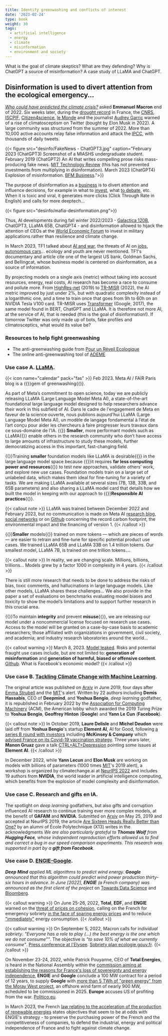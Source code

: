 ```yaml
---
title: Identify greenwashing and conflicts of interest
date: '2023-02-24'
type: book
weight: 30
tags:
  - artificial intelligence
  - energy
  - climate
  - misinformation
  - environment and society
---
```


What is the goal of climate skeptics? What are they defending? Why is ChatGPT a source of misinformation? A case study of LLaMA and ChatGPT.

<!--more-->

## Disinformation is used to divert attention from the ecological emergency…

<i>[Who could have predicted the climate crisis?](https://www.youtube.com/watch?v=SsqYCvJvxQY&ab_channel=INAPolitique)</i> asked <b>Emmanuel Macron</b> end of 2022.
Six weeks later, during the [drought record](https://meteofrance.com/actualites-et-dossiers/actualites/climat/secheresse-32-jours-sans-pluie-en-france-record-battu) in France, the [CNRS](https://lejournal.cnrs.fr/articles/climatosceptiques-sur-twitter-enquete-sur-les-mercenaires-de-lintox), [ISCPIF](https://iscpif.fr/climatoscope/?p=72), [Citizen4science](https://citizen4science.org/climatoscope-du-cnrs-les-nouveaux-fronts-du-denialisme-et-du-climato-scepticisme/), [le Monde](https://www.lemonde.fr/planete/article/2023/02/13/la-france-fait-face-a-un-fort-regain-de-climatoscepticisme-sur-twitter_6161691_3244.html) and the journalist [Audrey Garric](https://twitter.com/audreygarric/status/1625416947729944579?cxt=HHwWhsC-1cSG0o4tAAAA) warned of a rise of climatosceptism on Twitter (bought by Elon Musk in 2022). A large community was structured from the summer of 2022. More than 10,000 active accounts relay false information and attack the [IPCC](https://www.ecologie.gouv.fr/publication-du-6e-rapport-synthese-du-giec), with thousands of daily tweets.

{{< figure src="desinfo/FakeNews - ChatGPT3.jpg" caption="February 2023 (ChatGPT3) Screenshot of a MIASHS undergraduate student. February 2019 (ChatGPT2) An AI that writes compelling prose risks mass-producing fake news. [MIT Technology Review](https://www.technologyreview.com/2019/02/14/137426/an-ai-tool-auto-generates-fake-news-bogus-tweets-and-plenty-of-gibberish/ ) (this has not prevented investments from multiplying in disinformation). March 2023 (ChatGPT4) Explosion of misinformation. [BFM Business](https://www.bfmtv.com/tech/intelligence-artificielle/le-patron-de-l-entreprise-a-l-origine-de-chat-gpt-a-un-peu-peur-de-chat-gpt_AV-202303210270.html).">}}

The purpose of disinformation as a [business](https://www.bfmtv.com/tech/intelligence-artificielle/le-patron-de-l-entreprise-a-l-origine-de-chat-gpt-a-un-peu-peur-de-chat-gpt_AV-202303210270.html) is to divert attention and influence decisions, for example in what to [invest](https://www.bpifrance.fr/nos-actualites/rencontres-economiques-daix-en-provence-un-regard-sur-le-monde-demain), what [to debate](https://www.bfmtv.com/tech/intelligence-artificielle/pour-la-premiere-fois-l-assemblee-nationale-va-debattre-d-un-amendement-redige-par-chat-gpt_AV-202303210310.html), etc. When it is toxic and viral, it generates more clicks (Click Through Rate in English) and calls for more deeptech...

{{< figure src="desinfo/mafia-desinformation.png">}}

Thus, AI developments during fall winter 2022/2023 - [Galactica 120B](https://huggingface.co/facebook/galactica-120b), ChatGPT3, LLaMA 65B, ChatGPT4 - and disinformation allowed to hijack the attention of CEOs at the [World Economic Forum](https://www.reuters.com/technology/davos-2023-ceos-buzz-about-chatgpt-style-ai-world-economic-forum-2023-01-17/) to invest in military applications rather than resilience and climate change.

In March 2023, TF1 talked about [AI and war](https://www.tf1info.fr/player/debdff38-d5d9-4685-84ef-7959f4cdd39e/), the threats of AI on [jobs, autonomous cars](https://www.tf1info.fr/sciences-et-innovation/interview-destruction-d-emplois-desinformation-faut-il-mettre-en-pause-les-recherches-sur-l-ia-intelligence-artificielle-comme-chatgpt-comme-le-demande-une-tribune-2252595.html)... ecology and youth are never mentioned. TF1's documentary and article cite one of the largest US bank, Goldman Sachs, and Bellingcat, whose business model is centered on disinformation, as a source of information.

By projecting models on a single axis (metric) without taking into account resources, energy, real costs, AI research has become a race to consume and pollute more. From [HighRes-net](https://github.com/ServiceNow/HighRes-net) (2019) to [TR-MISR](https://paperswithcode.com/sota/multi-frame-super-resolution-on-proba-v?p=highres-net-recursive-fusion-for-multi-frame) (2022), the AI metric improved by just under 2%, but with quadratic complexity instead of a logarithmic one, and a time to train once that goes from 9h to 60h on an NVIDIA Tesla V100 card. TR-MISR uses [Transformer](https://arxiv.org/abs/1706.03762) (Google, 2017), the same model found in BERT, ChatGPT and LLaMA. It is therefore not more AI, at the service of AI, that is needed (this is the goal of disinformation!).
If tomorrow Twitter was only made up of bots, fake profiles and climatosceptics, what would its value be?

### Resources to help fight greenwashing
- The anti-greenwashing guide from [Pour un Réveil Ecologique](https://pour-un-reveil-ecologique.org/fr/les-entreprises-nous-repondent/#guide-anti-greenwashing)
- The online anti-greenwashing tool of [ADEME](https://communication-responsable.ademe.fr/antigreenwashing)

### Use case A. [LLaMA](https://ai.facebook.com/blog/large-language-model-llama-meta-ai/).
{{< icon name="calendar" pack="fas" >}} Feb 2023. Meta AI / FAIR Paris blog is a {{<hl>}}gem of greenwashing{{</hl>}}.

As part of Meta’s commitment to open science, today we are publicly releasing LLaMA (Large Language Model Meta AI), a state-of-the-art foundational large language model designed to help researchers advance their work in this subfield of AI. Dans le cadre de l'engagement de Meta en faveur de la science ouverte, nous publions aujourd'hui LLaMA (Large Language Model Meta AI), un modèle de langage fondamental à l’état de l’art conçu pour aider les chercheurs à faire progresser leurs travaux dans ce sous-domaine de l'IA. {{<hl>}} <b>Smaller</b>, more performant models such as LLaMA{{</hl>}} enable others in the research community who don’t have access to large amounts of infrastructure to study these models, further democratizing access in this important, fast-changing field.

{{<hl>}}Training <b>smaller</b> foundation models like LLaMA is desirable{{</hl>}} in the large language model space because {{<hl>}}it requires <b>far less computing power and resources</b>{{</hl>}} to test new approaches, validate others’ work, and explore new use cases. Foundation models train on a large set of unlabeled data, which makes them ideal for fine-tuning for a variety of tasks. We are making LLaMA available at several sizes (7B, 13B, 33B, and 65B parameters) and also sharing a LLaMA model card that details how we built the model in keeping with our approach to {{<hl>}}<b>Responsible AI practices</b>{{</hl>}}.

{{< callout note >}}
LLaMA was trained between December 2022 and February 2023, but no communication is made on Meta AI [research blog](https://ai.facebook.com/blog/large-language-model-llama-meta-ai/), [social networks](https://www.linkedin.com/posts/yann-lecun_github-facebookresearchllama-inference-activity-7034956639526952960-B1-d?trk=public_profile_like_view) or on [Github](https://github.com/facebookresearch/llama/blob/1076b9c51c77ad06e9d7ba8a4c6df775741732bd/MODEL_CARD.md) concerning the record carbon footprint, the environmental impact and the financing of version 1.
{{< /callout >}}

{{<hl>}}<b>Smaller</b> models{{</hl>}} trained on more tokens — which are pieces of words — are easier to retrain and fine-tune for specific potential product use cases. We trained LLaMA 65B and LLaMA 33B on 1.4 trillion tokens. Our smallest model, LLaMA 7B, is trained on one trillion tokens....

{{< callout note >}}
In reality, we are changing scale. Millions, billions, trillions... Models grew by a factor 1000 in complexity in 4 years.
{{< /callout >}}

There is still more research that needs to be done to address the risks of bias, toxic comments, and hallucinations in large language models. Like other models, LLaMA shares these challenges... We also provide in the paper a set of evaluations on benchmarks evaluating model biases and toxicity to show the model’s limitations and to support further research in this crucial area.

{{<hl>}}To maintain <b>integrity</b> and prevent <b>misuse</b>{{</hl>}}, we are releasing our model under a noncommercial license focused on research use cases. Access to the model will be granted on a case-by-case basis to academic researchers; those affiliated with organizations in government, civil society, and academia; and industry research laboratories around the world...

{{< callout warning >}}
March 8, 2023. [Model leaked](https://www.01net.com/actualites/fuite-meta-alternative-chatgpt-meta-partagee-forum.html). Risks and potential fraught use cases include, but are not limited to: <b>generation of misinformation</b> and <b>generation of harmful, biased or offensive content</b>. [Github](https://github.com/facebookresearch/llama/blob/1076b9c51c77ad06e9d7ba8a4c6df775741732bd/MODEL_CARD.md). What is Facebook's economic model?
{{< /callout >}}

### Use case B. [Tackling Climate Change with Machine Learning](https://arxiv.org/abs/1906.05433).

The original article was published on [Arxiv](https://arxiv.org/abs/1906.05433v1) in June 2019, four days after [Emma Strubell](https://arxiv.org/abs/1906.02243) and the [MIT](https://www.technologyreview.com/2019/06/06/239031/training-a-single-ai-model-can-emit-as-much-carbon-as-five-cars-in-their-lifetimes/)'s alert. Written by 22 authors including <b>Demis Hassabis</b>, CEO of <b>Deepmind</b>, and <b>Yoshua Bengio</b>, <i>deep learning</i> godfather, it is republished in February 2022 by the [Association for Computing Machinery](https://dl.acm.org/doi/10.1145/3485128) (ACM), the American lobby which awarded the 2019 Turing Prize to <b>Yoshua Bengio</b>, <b>Geoffrey Hinton</b> (<b>Google</b>) and <b>Yann Le Cun</b> (<b>Facebook</b>).

{{< callout note >}}
In October 2019, <b>Laure Delisle</b> and <b>Michel Deudon</b> were laid off from <b>Yoshua Bengio</b>'s startup <b>Element AI</b>, AI for Good, following [a series B round with investors](https://www.cdpq.com/en/news/pressreleases/element-ai-raises-cad-200m-us-1514m-series-b-round-to-transform-commercial) including <b>McKinsey & Company</b> which [advised France on its Covid-19 vaccination strategy](https://www.francetvinfo.fr/sante/maladie/coronavirus/vaccin/covid-19-on-vous-resume-la-polemique-autour-de-mckinsey-le-cabinet-qui-conseille-le-gouvernement-sur-la-strategie-vaccinale_4291131.html). Three years later, <b>Manon Gruaz</b> gave a talk [CTRL+ALT+Depression](https://www.youtube.com/watch?v=MN3D0uLEERU&ab_channel=GDGFrance) pointing some issues at <b>Element AI</b>.
{{< /callout >}}

In December 2022, while <b>Yann Lecun</b> and <b>Elon Musk</b> are working on models with billions of parameters (1000 times [MIT](https://www.technologyreview.com/2019/06/06/239031/training-a-single-ai-model-can-emit-as-much-carbon-as-five-cars-in-their-lifetimes/)'s 2019 alert), a workshop is organized by climatechange.ai at [NeurIPS 2022](https://www.climatechange.ai/events/neurips2022) and includes 19 authors from <b>NVIDIA</b>, the world leader in artificial intelligence computing, which benefits from the explosion of model complexity and disinformation.

### Use case C. Research and gifts en IA.

The spotlight on <i>deep learning</i> godfathers, but also gifts and corruption influenced AI research to continue training ever more complex models, at the benefit of <b>GAFAM</b> and <b>NVIDIA</b>.
Submitted on [Arxiv](https://arxiv.org/abs/1905.10650) on May 25, 2019 and accepted at NeurIPS 2019, the article [Are Sixteen Heads Really Better than One?](https://arxiv.org/abs/1905.10650) by an alumni of École Polytechnique (X13) writes in the acknowledgments <i> We are also particularly grateful to <b>Thomas Wolf</b> from <b>Hugging Face</b>, whose independent reproduction efforts allowed us to find and correct a bug in our speed comparison experiments. This research was supported in part by a <b>gift from Facebook</b>. </i>

### Use case D. [ENGIE-Google](https://www.bloomberg.com/news/articles/2022-06-01/google-and-france-s-engie-team-up-to-accelerate-wind-power#xj4y7vzkg).

<i><b>Deep Mind</b> applied ML algorithms to predict wind energy. <b>Google</b> announced that this algorithm could predict wind power production thirty-six hours in advance. In June [2022], <b>ENGIE</b> (a French company) was announced as the first client of the project</i> on [Towards Data Science](https://towardsdatascience.com/machine-learning-to-tackle-climate-change-7911e004c3a2) and [Bloomberg](https://www.bloomberg.com/news/articles/2022-06-01/google-and-france-s-engie-team-up-to-accelerate-wind-power#xj4y7vzkg). 

{{< callout warning >}}
On June 25-26, 2022, <b>Total</b>, <b>EDF</b>, and <b>ENGIE</b> warned on the [threat of prices on cohesion](https://www.lejdd.fr/societe/tribune-le-prix-de-lenergie-menace-notre-cohesion-par-les-patrons-dengie-edf-et-totalenergies-9401), calling on the French for emergency sobriety [in the face of soaring energy prices](https://www.bfmtv.com/economie/total-edf-et-engie-appellent-les-francais-a-une-sobriete-d-urgence-face-a-la-flambee-des-prix-de-l-energie_VN-202206260112.html) and to reduce ["immediately"](https://www.bfmtv.com/economie/entreprises/energie/total-energies-edf-et-engie-appellent-a-reduire-immediatement-la-consommation-d-energie_AD-202206260081.html) energy consumption.
{{< /callout >}}

{{< callout warning >}}
On September 5, 2022, Macron calls for <i>individual sobriety</i>. <i>"Everyone has a role to play (...) the best energy is the one which we do not consume""</i>. The objective is <i>"to save 10% of what we currently consume"</i>. [Press conference at l'Elysee](https://www.youtube.com/watch?v=XjC1NqzyGkc&ab_channel=%C3%89lys%C3%A9e). [Sobriety plan ecologie.gouv.fr](https://www.ecologie.gouv.fr/plan-sobriete-acte-2-mobilisation-se-poursuit).
{{< /callout >}}

On November 23-24, 2022, while Patrick Pouyanne, CEO of <b>Total Energies</b>, is heard in the National Assembly within the [commission aiming at establishing the reasons for France's loss of sovereignty and energy independence](https://www.assemblee-nationale.fr/dyn/16/organes/autres-commissions/commissions-enquete/ce-independance-energetique), <b>ENGIE</b> and <b>Google</b> conclude a 100 MW contract for a period of 12 years, to supply <b>Google</b> with [more than 5 TWh of "green energy" from the Moray West project](https://newsroom.engie.com/actualites/engie-et-google-concluent-un-contrat-dachat-delectricite-renouvelable-cppa-grace-au-developpement-docean-winds-dans-leolien-offshore-e469-ff316.html), an offshore wind farm of nearly 900 MW, scheduled to be commissioned in 2025. <b>Europe</b> accuses US of profiting from the war. [Politico.eu](https://www.politico.eu/article/vladimir-putin-war-europe-ukraine-gas-inflation-reduction-act-ira-joe-biden-rift-west-eu-accuses-us-of-profiting-from-war/).

In March 2023, the French [law relating to the acceleration of the production of renewable energies](https://www.ecologie.gouv.fr/publication-loi-relative-acceleration-des-energies-renouvelables) states objectives that seem to be at odds with ENGIE's strategy - to preserve the purchasing power of the French and the competitiveness of companies, to defend the industrial, energy and political independence of France and to fight against climate change.